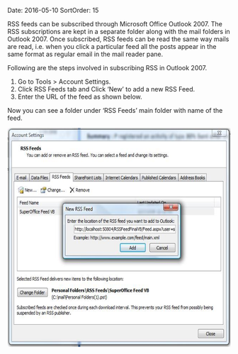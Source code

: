 Date: 2016-05-10
SortOrder: 15

RSS feeds can be subscribed through Microsoft Office Outlook 2007. The RSS subscriptions are kept in a separate folder along with the mail folders in Outlook 2007. Once subscribed, RSS feeds can be read the same way mails are read, i.e. when you click a particular feed all the posts appear in the same format as regular email in the mail reader pane.

Following are the steps involved in subscribing RSS in Outlook 2007.

1.  Go to Tools &gt; Account Settings.
2.  Click RSS Feeds tab and Click ‘New’ to add a new RSS Feed.
3.  Enter the URL of the feed as shown below.

Now you can see a folder under ‘RSS Feeds’ main folder with name of the feed.

<img src="../RSSFeedInVB_files/image005.jpg" width="604" height="494" />

 

 
